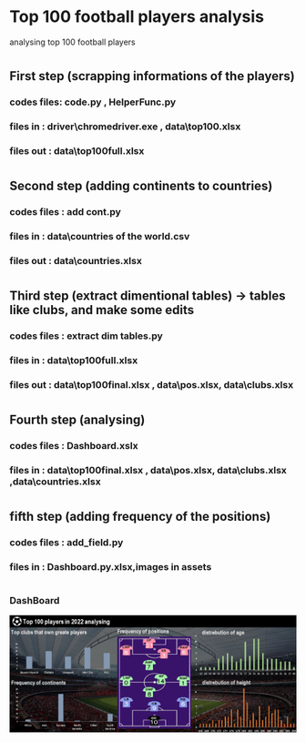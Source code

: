 # Top 100 football players analysis
 analysing top 100 football players 
#
#
#
## First step (scrapping informations of the players)

### codes files: code.py , HelperFunc.py

### files in : driver\chromedriver.exe , data\top100.xlsx

### files out : data\top100full.xlsx
#
#
#
## Second step (adding continents to countries)

### codes files : add cont.py

### files in : data\countries of the world.csv

### files out : data\countries.xlsx
#
#
#
## Third step (extract dimentional tables) -> tables like clubs, and make some edits

### codes files : extract dim tables.py

### files in : data\top100full.xlsx

### files out : data\top100final.xlsx , data\pos.xlsx, data\clubs.xlsx
#
#
#
## Fourth step (analysing)

### codes files : Dashboard.xslx

### files in : data\top100final.xlsx , data\pos.xlsx, data\clubs.xlsx ,data\countries.xlsx
#
#
#
## fifth step (adding frequency of the positions)

### codes files : add_field.py

### files in : Dashboard.py.xlsx,images in assets
#
#
### DashBoard
![alt text](https://github.com/saleh1312/images-githup/blob/main/imgs/top100.jpg?raw=true)
